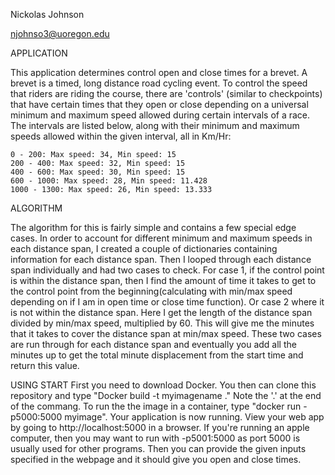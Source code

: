 Nickolas Johnson

njohnso3@uoregon.edu



APPLICATION

This application determines control open and close times for a brevet. A brevet is a timed, long distance road cycling event. To control the speed that riders are riding the
course, there are 'controls' (similar to checkpoints) that have certain times that they open or close depending on a universal minimum and maximum speed allowed during certain
intervals of a race. The intervals are listed below, along with their minimum and maximum speeds allowed within the given interval, all in Km/Hr:

	0 - 200: Max speed: 34, Min speed: 15
	200 - 400: Max speed: 32, Min speed: 15
	400 - 600: Max speed: 30, Min speed: 15
	600 - 1000: Max speed: 28, Min speed: 11.428
	1000 - 1300: Max speed: 26, Min speed: 13.333

ALGORITHM

The algorithm for this is fairly simple and contains a few special edge cases. In order to account for different minimum and maximum speeds in each distance span, I created
a couple of dictionaries containing information for each distance span. Then I looped through each distance span individually and had two cases to check. For case 1, if the
control point is within the distance span, then I find the amount of time it takes to get to the control point from the beginning(calculating with min/max speed depending on if 
I am in open time or close time function). Or case 2 where it is not within the distance span. Here I get the length of the distance span divided by min/max speed, multiplied
by 60. This will give me the minutes that it takes to cover the distance span at min/max speed. These two cases are run through for each distance span and eventually you add all
the minutes up to get the total minute displacement from the start time and return this value.


USING START
First you need to download Docker. You then can clone this repository and type "Docker build -t myimagename ." Note the '.' at the end of the commang. To run the the 
image in a container, type "docker run -p5000:5000 myimage". Your application is now running. View your web app by going to http://localhost:5000 in a browser.
If you're running an apple computer, then you may want to run with -p5001:5000 as port 5000 is usually used for other programs. Then you can provide the given inputs 
specified in the webpage and it should give you open and close times.  
